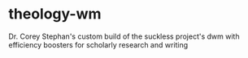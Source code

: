 # theology-wm
Dr. Corey Stephan's custom build of the suckless project's dwm with efficiency boosters for scholarly research and writing
